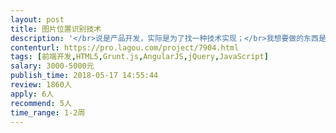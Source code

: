 ```yaml
---                
layout: post       
title: 图片位置识别技术           
description: '</br>说是产品开发，实际是为了找一种技术实现；</br>我想要做的东西是这样的：比如有一张图，图上有上海，北京，广东，重庆等等等这几个点，这几个点的位置是固定摆放的，要求识别每个点到每个点的方位，根据图例计算两点的距离。</br>'     
contenturl: https://pro.lagou.com/project/7904.html      
tags: [前端开发,HTML5,Grunt.js,AngularJS,jQuery,JavaScript]            
salary: 3000-5000元          
publish_time: 2018-05-17 14:55:44         
review: 1860人                   
apply: 6人                   
recommend: 5人                   
time_range: 1-2周              
---                 
```

